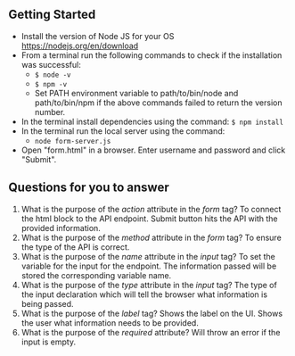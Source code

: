 ## Getting Started

- Install the version of Node JS for your OS https://nodejs.org/en/download
- From a terminal run the following commands to check if the installation was successful:
  - `$ node -v`
  - `$ npm -v`
  - Set PATH environment variable to path/to/bin/node and path/to/bin/npm if the above commands failed to return the version number.
- In the terminal install dependencies using the command:
    `$ npm install`
- In the terminal run the local server using the command:
  - `node form-server.js`
- Open "form.html" in a browser. Enter username and password and click "Submit".

## Questions for you to answer
1. What is the purpose of the _action_ attribute in the _form_ tag?
    To connect the html block to the API endpoint. Submit button hits the API with the provided 
    information.
2. What is the purpose of the _method_ attribute in the _form_ tag?
    To ensure the type of the API is correct.
3. What is the purpose of the _name_ attribute in the _input_ tag?
    To set the variable for the input for the endpoint. The information passed will be stored the 
    corresponding variable name.
4. What is the purpose of the _type_ attribute in the _input_ tag?
    The type of the input declaration which will tell the browser what information is being passed.
5. What is the purpose of the _label_ tag?
    Shows the label on the UI. Shows the user what information needs to be provided.
6. What is the purpose of the _required_ attribute?
    Will throw an error if the input is empty.

